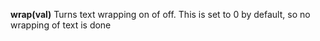 <a name="wrap"></a>**wrap(val)** Turns text wrapping on of off. This is set to 0 by default, so no wrapping of text is done